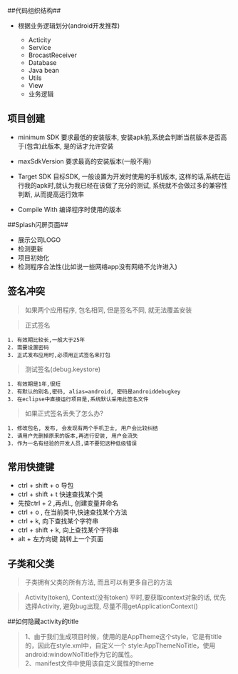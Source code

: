 ##代码组织结构##  
 - 根据业务逻辑划分(android开发推荐)

	- Acticity
	- Service
	- BrocastReceiver
	- Database
	- Java bean
	- Utils
	- View
	- 业务逻辑

## 项目创建 ##

- minimum SDK 要求最低的安装版本, 安装apk前,系统会判断当前版本是否高于(包含)此版本, 是的话才允许安装

- maxSdkVersion 要求最高的安装版本(一般不用)

- Target SDK 目标SDK, 一般设置为开发时使用的手机版本, 这样的话,系统在运行我的apk时,就认为我已经在该做了充分的测试, 系统就不会做过多的兼容性判断, 从而提高运行效率

- Compile With 编译程序时使用的版本

##Splash闪屏页面##
 - 展示公司LOGO
 - 检测更新
 - 项目初始化
 - 检测程序合法性(比如说一些网络app没有网络不允许进入)

## 签名冲突 ##

> 如果两个应用程序, 包名相同, 但是签名不同, 就无法覆盖安装

> 正式签名

	1. 有效期比较长,一般大于25年
	2. 需要设置密码
	3. 正式发布应用时,必须用正式签名来打包

> 测试签名(debug.keystore)

	1. 有效期是1年,很短
	2. 有默认的别名,密码, alias=android, 密码是androiddebugkey
	3. 在eclipse中直接运行项目是,系统默认采用此签名文件

> 如果正式签名丢失了怎么办?

	1. 修改包名, 发布, 会发现有两个手机卫士, 用户会比较纠结
	2. 请用户先删掉原来的版本,再进行安装, 用户会流失
	3. 作为一名有经验的开发人员,请不要犯这种低级错误

## 常用快捷键 ##

- ctrl + shift + o 导包
- ctrl + shift + t 快速查找某个类
- 先按ctrl + 2 ,再点L, 创建变量并命名
- ctrl + o , 在当前类中,快速查找某个方法
- ctrl + k, 向下查找某个字符串
- ctrl + shift + k, 向上查找某个字符串
- alt + 左方向键 跳转上一个页面

## 子类和父类 ##

> 子类拥有父类的所有方法, 而且可以有更多自己的方法

> Activity(token), Context(没有token)
> 平时,要获取context对象的话, 优先选择Activity, 避免bug出现, 尽量不用getApplicationContext()

##如何隐藏activity的title
>1、由于我们生成项目时候，使用的是AppTheme这个style，它是有title的，因此在style.xml中，自定义一个
>  style:AppThemeNoTitle，使用android:windowNoTitle作为它的属性。  
>2、manifest文件中使用该自定义属性的theme